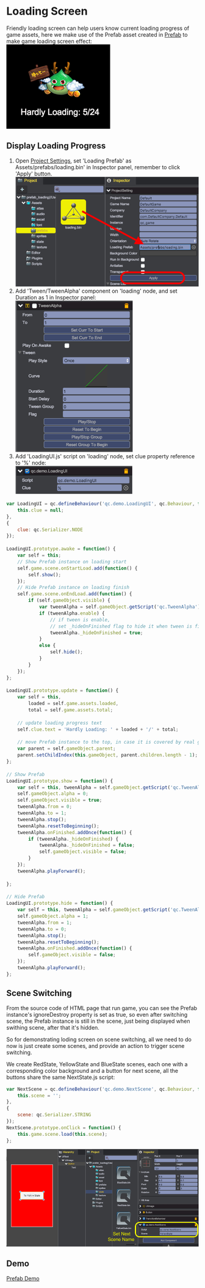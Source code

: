 # Loading Screen

Friendly loading screen can help users know current loading progress of game assets, here we make use of the Prefab asset created in [Prefab](../Prefab/index.html) to make game loading screen effect:		
![](images/loading.png)  

## Display Loading Progress
1. Open [Project Settings](../Settings/index.html), set 'Loading Prefab' as Assets/prefabs/loading.bin' in Inspector panel, remember to click 'Apply' button.	
![](images/loadingPrefab.png) 
2. Add 'Tween/TweenAlpha' component on 'loading' node, and set Duration as 1 in Inspector panel:	
![](images/tweenAlpha.png) 	
3. Add 'LoadingUI.js' script on 'loading' node, set clue property reference to '%' node:	
![](images/clue.png) 	

````javascript
var LoadingUI = qc.defineBehaviour('qc.demo.LoadingUI', qc.Behaviour, function() {
    this.clue = null;
}, 
{
    clue: qc.Serializer.NODE
});

LoadingUI.prototype.awake = function() {
    var self = this;
    // Show Prefab instance on loading start
    self.game.scene.onStartLoad.add(function() {            
        self.show();
    });
    // Hide Prefab instance on loading finish
    self.game.scene.onEndLoad.add(function() {            
        if (self.gameObject.visible) { 	        	
            var tweenAlpha = self.gameObject.getScript('qc.TweenAlpha');                
            if (tweenAlpha.enable) {
            	// if tween is enable, 
            	// set _hideOnFinished flag to hide it when tween is finished            	
                tweenAlpha._hideOnFinished = true;
            }
            else {
                self.hide();    
            }                
        }
    });
};

LoadingUI.prototype.update = function() {
    var self = this,
        loaded = self.game.assets.loaded,
        total = self.game.assets.total;

	// update loading progress text
    self.clue.text = 'Hardly Loading: ' + loaded + '/' + total;

    // move Prefab instance to the top, in case it is covered by real game objects.
    var parent = self.gameObject.parent;
    parent.setChildIndex(this.gameObject, parent.children.length - 1);
};

// Show Prefab
LoadingUI.prototype.show = function() {
    var self = this, tweenAlpha = self.gameObject.getScript('qc.TweenAlpha');
    self.gameObject.alpha = 0;
    self.gameObject.visible = true;
    tweenAlpha.from = 0;
    tweenAlpha.to = 1;
    tweenAlpha.stop();  
    tweenAlpha.resetToBeginning(); 
    tweenAlpha.onFinished.addOnce(function() {
        if (tweenAlpha._hideOnFinished) {
            tweenAlpha._hideOnFinished = false;
            self.gameObject.visible = false;                    
        }            
    });             
    tweenAlpha.playForward();
 
};

// Hide Prefab
LoadingUI.prototype.hide = function() {
    var self = this, tweenAlpha = self.gameObject.getScript('qc.TweenAlpha');
    self.gameObject.alpha = 1;
    tweenAlpha.from = 1;
    tweenAlpha.to = 0;
    tweenAlpha.stop();
    tweenAlpha.resetToBeginning();         
    tweenAlpha.onFinished.addOnce(function() {            
        self.gameObject.visible = false;
    });
    tweenAlpha.playForward();
};
````
## Scene Switching

From the source code of HTML page that run game, you can see the Prefab instance's ignoreDestroy property is set as true, so even after switching scene, the Prefab instance is still in the scene, just being displayed when swithing scene, after that it's hidden. 

So for demonstrating loding screen on scene switching, all we need to do now is just create some scenes, and provide an action to trigger scene switching.

We create RedState, YellowState and BlueState scenes, each one with a corresponding color background and a button for next scene, all the buttons share the same NextState.js script:		

````javascript
var NextScene = qc.defineBehaviour('qc.demo.NextScene', qc.Behaviour, function() {
    this.scene = '';
}, 
{
    scene: qc.Serializer.STRING
});
NextScene.prototype.onClick = function() {
	this.game.scene.load(this.scene);        
};
````
![](images/nextState.png) 	

## Demo
[Prefab Demo](http://engine.qiciengine.com/demo/Prefab/prefab_loading/index.html)   
